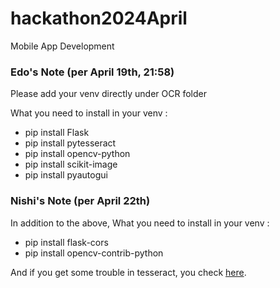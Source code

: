 # hackathon2024April
Mobile App Development

### Edo's Note (per April 19th, 21:58)

Please add your venv directly under OCR folder

What you need to install in your venv : 
- pip install Flask
- pip install pytesseract
- pip install opencv-python
- pip install scikit-image
- pip install pyautogui

### Nishi's Note (per April 22th)

In addition to the above, What you need to install in your venv : 
- pip install flask-cors
- pip install opencv-contrib-python

And if you get some trouble in tesseract, you check [here](https://qiita.com/henjiganai/items/7a5e871f652b32b41a18).

